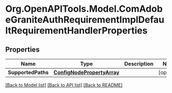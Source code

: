 # Org.OpenAPITools.Model.ComAdobeGraniteAuthRequirementImplDefaultRequirementHandlerProperties
## Properties

Name | Type | Description | Notes
------------ | ------------- | ------------- | -------------
**SupportedPaths** | [**ConfigNodePropertyArray**](ConfigNodePropertyArray.md) |  | [optional] 

[[Back to Model list]](../README.md#documentation-for-models) [[Back to API list]](../README.md#documentation-for-api-endpoints) [[Back to README]](../README.md)


